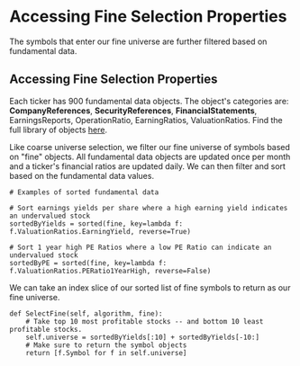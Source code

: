 # Accessing Fine Selection Properties
The symbols that enter our fine universe are further filtered based on fundamental data.

## Accessing Fine Selection Properties
Each ticker has 900 fundamental data objects. The object's categories are: **CompanyReferences**, **SecurityReferences**, **FinancialStatements**, EarningsReports, OperationRatio, EarningRatios, ValuationRatios. Find the full library of objects [here](https://www.quantconnect.com/docs/v2/writing-algorithms/datasets/morningstar/us-fundamental-data#06-Data-Point-Attributes).

Like coarse universe selection, we filter our fine universe of symbols based on "fine" objects. All fundamental data objects are updated once per month and a ticker's financial ratios are updated daily. We can then filter and sort based on the fundamental data values.

    # Examples of sorted fundamental data

    # Sort earnings yields per share where a high earning yield indicates an undervalued stock
    sortedByYields = sorted(fine, key=lambda f: f.ValuationRatios.EarningYield, reverse=True)

    # Sort 1 year high PE Ratios where a low PE Ratio can indicate an undervalued stock 
    sortedByPE = sorted(fine, key=lambda f: f.ValuationRatios.PERatio1YearHigh, reverse=False)

We can take an index slice of our sorted list of fine symbols to return as our fine universe.

    def SelectFine(self, algorithm, fine):
        # Take top 10 most profitable stocks -- and bottom 10 least profitable stocks.
        self.universe = sortedByYields[:10] + sortedByYields[-10:]
        # Make sure to return the symbol objects
        return [f.Symbol for f in self.universe]
